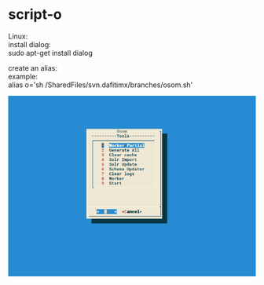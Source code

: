 # script-o

Linux:  
install dialog:  
  sudo apt-get install dialog  

create an alias:  
example:  
  alias o='sh /SharedFiles/svn.dafitimx/branches/osom.sh'
  
  
  ![img](https://github.com/Rubi91/script-o/blob/master/img.png)
 
